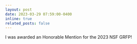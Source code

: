 ```yaml
---
layout: post
date: 2023-03-29 07:59:00-0400
inline: true
related_posts: false
---
```


I was awarded an Honorable Mention for the 2023 NSF GRFP!
